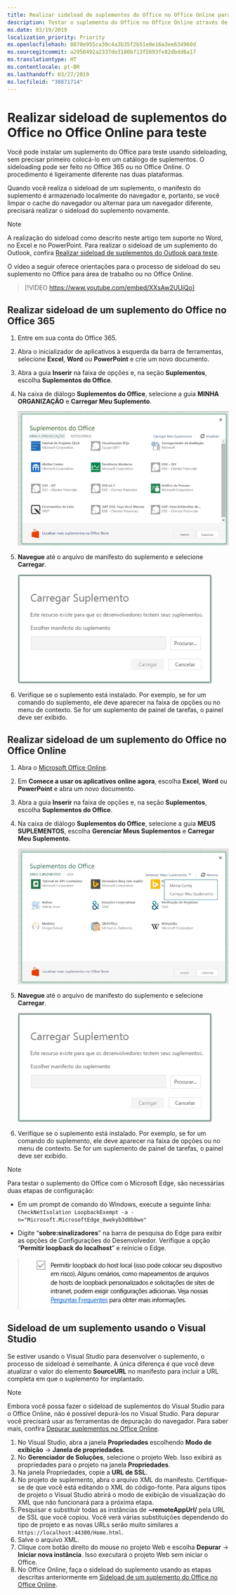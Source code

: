 ```yaml
---
title: Realizar sideload de suplementos do Office no Office Online para teste
description: Testar o suplemento do Office no Office Online através de sideloading
ms.date: 03/19/2019
localization_priority: Priority
ms.openlocfilehash: 8870e955ca30c4a3b35f2b51e0e16a3ee634960d
ms.sourcegitcommit: a2950492a2337de3180b713f5693fe82dbdd6a17
ms.translationtype: HT
ms.contentlocale: pt-BR
ms.lasthandoff: 03/27/2019
ms.locfileid: "30871714"
---
```

# <a name="sideload-office-add-ins-in-office-online-for-testing"></a>Realizar sideload de suplementos do Office no Office Online para teste

Você pode instalar um suplemento do Office para teste usando sideloading, sem precisar primeiro colocá-lo em um catálogo de suplementos. O sideloading pode ser feito no Office 365 ou no Office Online. O procedimento é ligeiramente diferente nas duas plataformas. 

Quando você realiza o sideload de um suplemento, o manifesto do suplemento é armazenado localmente do navegador e, portanto, se você limpar o cache do navegador ou alternar para um navegador diferente, precisará realizar o sideload do suplemento novamente.


> [!NOTE]
> A realização do sideload como descrito neste artigo tem suporte no Word, no Excel e no PowerPoint. Para realizar o sideload de um suplemento do Outlook, confira [Realizar sideload de suplementos do Outlook para teste](/outlook/add-ins/sideload-outlook-add-ins-for-testing).

O vídeo a seguir oferece orientações para o processo de sideload do seu suplemento no Office para área de trabalho ou no Office Online.  


> [!VIDEO https://www.youtube.com/embed/XXsAw2UUiQo]

## <a name="sideload-an-office-add-in-in-office-365"></a>Realizar sideload de um suplemento do Office no Office 365


1. Entre em sua conta do Office 365.
    
2. Abra o inicializador de aplicativos à esquerda da barra de ferramentas, selecione  **Excel**, **Word** ou **PowerPoint** e crie um novo documento.
    
3. Abra a guia **Inserir** na faixa de opções e, na seção **Suplementos**, escolha **Suplementos do Office**.
    
4. Na caixa de diálogo **Suplementos do Office**, selecione a guia **MINHA ORGANIZAÇÃO** e **Carregar Meu Suplemento**.
    
    ![A caixa de diálogo Suplemento do Office tem o link  "Carregar Meu Suplemento" perto do canto superior esquerdo.](../images/office-add-ins.png)

5.  **Navegue** até o arquivo de manifesto do suplemento e selecione **Carregar**.
    
    ![A caixa de diálogo Carregar suplemento com botões para pesquisar, carregar e cancelar.](../images/upload-add-in.png)

6. Verifique se o suplemento está instalado. Por exemplo, se for um comando do suplemento, ele deve aparecer na faixa de opções ou no menu de contexto. Se for um suplemento de painel de tarefas, o painel deve ser exibido.
    

## <a name="sideload-an-office-add-in-in-office-online"></a>Realizar sideload de um suplemento do Office no Office Online


1. Abra o [Microsoft Office Online](https://office.live.com/).
    
2. Em **Comece a usar os aplicativos online agora**, escolha **Excel**, **Word** ou **PowerPoint** e abra um novo documento.
    
3. Abra a guia **Inserir** na faixa de opções e, na seção **Suplementos**, escolha **Suplementos do Office**.
    
4. Na caixa de diálogo **Suplementos do Office**, selecione a guia **MEUS SUPLEMENTOS**, escolha **Gerenciar Meus Suplementos** e **Carregar Meu Suplemento**.
    
    ![A caixa de diálogo Suplementos do Office com um menu suspenso "Gerenciar meus suplementos" no canto superior direito e abaixo o menu suspenso com a opção "Carregar meu suplemento"](../images/office-add-ins-my-account.png)

5.  **Navegue** até o arquivo de manifesto do suplemento e selecione **Carregar**.
    
    ![A caixa de diálogo Carregar suplemento com botões para pesquisar, carregar e cancelar.](../images/upload-add-in.png)

6. Verifique se o suplemento está instalado. Por exemplo, se for um comando do suplemento, ele deve aparecer na faixa de opções ou no menu de contexto. Se for um suplemento de painel de tarefas, o painel deve ser exibido.

> [!NOTE]
>Para testar o suplemento do Office com o Microsoft Edge, são necessárias duas etapas de configuração: 
>
> - Em um prompt de comando do Windows, execute a seguinte linha: `CheckNetIsolation LoopbackExempt -a -n="Microsoft.MicrosoftEdge_8wekyb3d8bbwe"`
>
> - Digite “**sobre:sinalizadores**” na barra de pesquisa do Edge para exibir as opções de Configurações do Desenvolvedor.  Verifique a opção “**Permitir loopback do localhost**” e reinicie o Edge.

>    ![A opção “Permitir loopback do localhost” do Edge com a caixa marcada.](../images/allow-localhost-loopback.png)

## <a name="sideload-an-add-in-when-using-visual-studio"></a>Sideload de um suplemento usando o Visual Studio

Se estiver usando o Visual Studio para desenvolver o suplemento, o processo de sideload é semelhante. A única diferença é que você deve atualizar o valor do elemento **SourceURL** no manifesto para incluir a URL completa em que o suplemento for implantado.

> [!NOTE]
> Embora você possa fazer o sideload de suplementos do Visual Studio para o Office Online, não é possível depurá-los no Visual Studio. Para depurar você precisará usar as ferramentas de depuração do navegador. Para saber mais, confira [Depurar suplementos no Office Online](debug-add-ins-in-office-online.md).

1. No Visual Studio, abra a janela **Propriedades** escolhendo **Modo de exibição** -> **Janela de propriedades**.
2. No **Gerenciador de Soluções**, selecione o projeto Web. Isso exibirá as propriedades para o projeto na janela **Propriedades**.
3. Na janela Propriedades, copie a **URL de SSL**.
4. No projeto de suplemento, abra o arquivo XML do manifesto. Certifique-se de que você está editando o XML do código-fonte. Para alguns tipos de projeto o Visual Studio abrirá o modo de exibição de visualização do XML que não funcionará para a próxima etapa.
5. Pesquisar e substituir todas as instâncias de **~remoteAppUrl/** pela URL de SSL que você copiou. Você verá várias substituições dependendo do tipo de projeto e as novas URLs serão muito similares a `https://localhost:44300/Home.html`.
6. Salve o arquivo XML.
7. Clique com botão direito do mouse no projeto Web e escolha **Depurar** -> **Iniciar nova instância**. Isso executará o projeto Web sem iniciar o Office.
8. No Office Online, faça o sideload do suplemento usando as etapas descritas anteriormente em [Sideload de um suplemento do Office no Office Online](#sideload-an-office-add-in-in-office-online).
